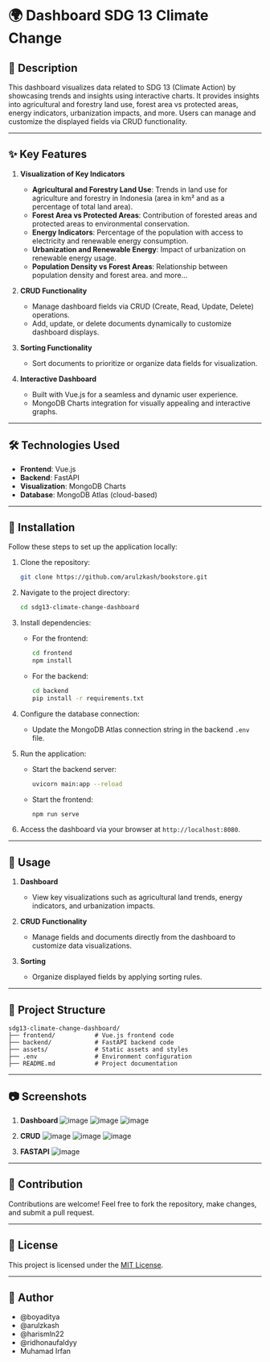 # 🌍 Dashboard SDG 13 Climate Change

## 📖 Description
This dashboard visualizes data related to SDG 13 (Climate Action) by showcasing trends and insights using interactive charts. It provides insights into agricultural and forestry land use, forest area vs protected areas, energy indicators, urbanization impacts, and more. Users can manage and customize the displayed fields via CRUD functionality.

---

## ✨ Key Features

1. **Visualization of Key Indicators**
   - **Agricultural and Forestry Land Use**: Trends in land use for agriculture and forestry in Indonesia (area in km² and as a percentage of total land area).
   - **Forest Area vs Protected Areas**: Contribution of forested areas and protected areas to environmental conservation.
   - **Energy Indicators**: Percentage of the population with access to electricity and renewable energy consumption.
   - **Urbanization and Renewable Energy**: Impact of urbanization on renewable energy usage.
   - **Population Density vs Forest Areas**: Relationship between population density and forest area.
   and more...

2. **CRUD Functionality**
   - Manage dashboard fields via CRUD (Create, Read, Update, Delete) operations.
   - Add, update, or delete documents dynamically to customize dashboard displays.

3. **Sorting Functionality**
   - Sort documents to prioritize or organize data fields for visualization.

4. **Interactive Dashboard**
   - Built with Vue.js for a seamless and dynamic user experience.
   - MongoDB Charts integration for visually appealing and interactive graphs.

---

## 🛠️ Technologies Used

- **Frontend**: Vue.js
- **Backend**: FastAPI
- **Visualization**: MongoDB Charts
- **Database**: MongoDB Atlas (cloud-based)

---

## 🚀 Installation

Follow these steps to set up the application locally:

1. Clone the repository:
   ```bash
   git clone https://github.com/arulzkash/bookstore.git
   ```

2. Navigate to the project directory:
   ```bash
   cd sdg13-climate-change-dashboard
   ```

3. Install dependencies:
   - For the frontend:
     ```bash
     cd frontend
     npm install
     ```
   - For the backend:
     ```bash
     cd backend
     pip install -r requirements.txt
     ```

4. Configure the database connection:
   - Update the MongoDB Atlas connection string in the backend `.env` file.

5. Run the application:
   - Start the backend server:
     ```bash
     uvicorn main:app --reload
     ```
   - Start the frontend:
     ```bash
     npm run serve
     ```

6. Access the dashboard via your browser at `http://localhost:8080`.

---

## 🛒 Usage

1. **Dashboard**
   - View key visualizations such as agricultural land trends, energy indicators, and urbanization impacts.

2. **CRUD Functionality**
   - Manage fields and documents directly from the dashboard to customize data visualizations.

3. **Sorting**
   - Organize displayed fields by applying sorting rules.

---

## 📂 Project Structure

```
sdg13-climate-change-dashboard/
├── frontend/           # Vue.js frontend code
├── backend/            # FastAPI backend code
├── assets/             # Static assets and styles
├── .env                # Environment configuration
├── README.md           # Project documentation
```

---

## 📷 Screenshots

1. **Dashboard**
    ![image](https://github.com/user-attachments/assets/21e1d85f-315f-4354-b2a6-3010a7ec8937)
    ![image](https://github.com/user-attachments/assets/1991f884-caf9-418f-a7e8-75e6d23c2a5d)
    ![image](https://github.com/user-attachments/assets/fb043e62-c75b-4602-a594-c47fd7459f58)


2. **CRUD**
   ![image](https://github.com/user-attachments/assets/2563f0d3-4335-4863-b9eb-3c9b3e316ac1)
   ![image](https://github.com/user-attachments/assets/37bb31c4-7ec3-493b-8fc6-33328dd803eb)
   ![image](https://github.com/user-attachments/assets/69ad106f-5496-44a7-8163-36104aba5994)


3. **FASTAPI**
   ![image](https://github.com/user-attachments/assets/16d0a298-d2f1-4442-90f9-e66707811bf9)




---

## 🤝 Contribution

Contributions are welcome! Feel free to fork the repository, make changes, and submit a pull request.

---

## 📝 License

This project is licensed under the [MIT License](LICENSE).

---

## 👤 Author

- @boyaditya
- @arulzkash
- @harismln22
- @ridhonaufaldyy
- Muhamad Irfan
